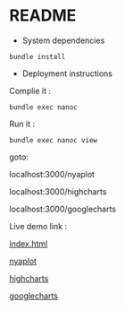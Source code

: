 # README


* System dependencies

`bundle install`

* Deployment instructions

Complie it :

`bundle exec nanoc`

Run it :

`bundle exec nanoc view`

goto:

   localhost:3000/nyaplot

   localhost:3000/highcharts

   localhost:3000/googlecharts


Live demo link :

[index.html](https://shekharrajak.github.io/daru-view/spec/dummy_nanoc/output/)

[nyaplot](https://shekharrajak.github.io/daru-view/spec/dummy_nanoc/output/nyaplot)

[highcharts](https://shekharrajak.github.io/daru-view/spec/dummy_nanoc/output/highcharts)

[googlecharts](https://shekharrajak.github.io/daru-view/spec/dummy_nanoc/output/googlecharts)
